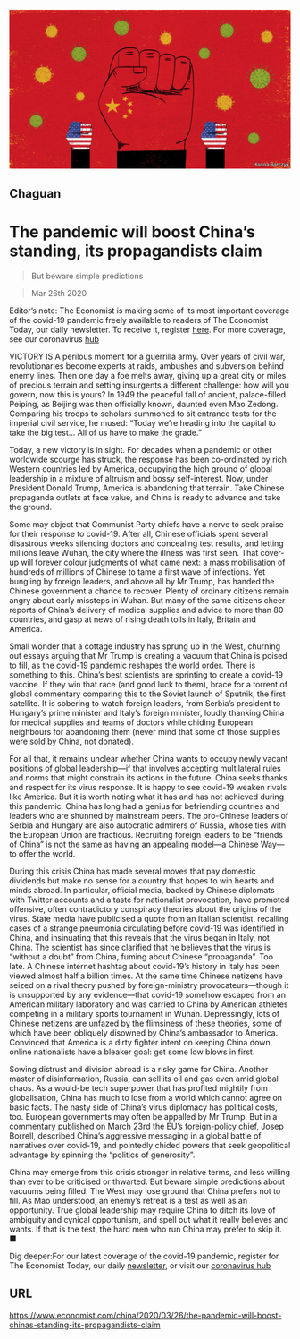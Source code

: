 ![](./images/20200328_CND000_0.jpg)

## Chaguan

# The pandemic will boost China’s standing, its propagandists claim

> But beware simple predictions

> Mar 26th 2020

Editor’s note: The Economist is making some of its most important coverage of the covid-19 pandemic freely available to readers of The Economist Today, our daily newsletter. To receive it, register [here](https://www.economist.com//newslettersignup). For more coverage, see our coronavirus [hub](https://www.economist.com//coronavirus)

VICTORY IS A perilous moment for a guerrilla army. Over years of civil war, revolutionaries become experts at raids, ambushes and subversion behind enemy lines. Then one day a foe melts away, giving up a great city or miles of precious terrain and setting insurgents a different challenge: how will you govern, now this is yours? In 1949 the peaceful fall of ancient, palace-filled Peiping, as Beijing was then officially known, daunted even Mao Zedong. Comparing his troops to scholars summoned to sit entrance tests for the imperial civil service, he mused: “Today we’re heading into the capital to take the big test... All of us have to make the grade.”

Today, a new victory is in sight. For decades when a pandemic or other worldwide scourge has struck, the response has been co-ordinated by rich Western countries led by America, occupying the high ground of global leadership in a mixture of altruism and bossy self-interest. Now, under President Donald Trump, America is abandoning that terrain. Take Chinese propaganda outlets at face value, and China is ready to advance and take the ground.

Some may object that Communist Party chiefs have a nerve to seek praise for their response to covid-19. After all, Chinese officials spent several disastrous weeks silencing doctors and concealing test results, and letting millions leave Wuhan, the city where the illness was first seen. That cover-up will forever colour judgments of what came next: a mass mobilisation of hundreds of millions of Chinese to tame a first wave of infections. Yet bungling by foreign leaders, and above all by Mr Trump, has handed the Chinese government a chance to recover. Plenty of ordinary citizens remain angry about early missteps in Wuhan. But many of the same citizens cheer reports of China’s delivery of medical supplies and advice to more than 80 countries, and gasp at news of rising death tolls in Italy, Britain and America.

Small wonder that a cottage industry has sprung up in the West, churning out essays arguing that Mr Trump is creating a vacuum that China is poised to fill, as the covid-19 pandemic reshapes the world order. There is something to this. China’s best scientists are sprinting to create a covid-19 vaccine. If they win that race (and good luck to them), brace for a torrent of global commentary comparing this to the Soviet launch of Sputnik, the first satellite. It is sobering to watch foreign leaders, from Serbia’s president to Hungary’s prime minister and Italy’s foreign minister, loudly thanking China for medical supplies and teams of doctors while chiding European neighbours for abandoning them (never mind that some of those supplies were sold by China, not donated).

For all that, it remains unclear whether China wants to occupy newly vacant positions of global leadership—if that involves accepting multilateral rules and norms that might constrain its actions in the future. China seeks thanks and respect for its virus response. It is happy to see covid-19 weaken rivals like America. But it is worth noting what it has and has not achieved during this pandemic. China has long had a genius for befriending countries and leaders who are shunned by mainstream peers. The pro-Chinese leaders of Serbia and Hungary are also autocratic admirers of Russia, whose ties with the European Union are fractious. Recruiting foreign leaders to be “friends of China” is not the same as having an appealing model—a Chinese Way—to offer the world.

During this crisis China has made several moves that pay domestic dividends but make no sense for a country that hopes to win hearts and minds abroad. In particular, official media, backed by Chinese diplomats with Twitter accounts and a taste for nationalist provocation, have promoted offensive, often contradictory conspiracy theories about the origins of the virus. State media have publicised a quote from an Italian scientist, recalling cases of a strange pneumonia circulating before covid-19 was identified in China, and insinuating that this reveals that the virus began in Italy, not China. The scientist has since clarified that he believes that the virus is “without a doubt” from China, fuming about Chinese “propaganda”. Too late. A Chinese internet hashtag about covid-19’s history in Italy has been viewed almost half a billion times. At the same time Chinese netizens have seized on a rival theory pushed by foreign-ministry provocateurs—though it is unsupported by any evidence—that covid-19 somehow escaped from an American military laboratory and was carried to China by American athletes competing in a military sports tournament in Wuhan. Depressingly, lots of Chinese netizens are unfazed by the flimsiness of these theories, some of which have been obliquely disowned by China’s ambassador to America. Convinced that America is a dirty fighter intent on keeping China down, online nationalists have a bleaker goal: get some low blows in first.

Sowing distrust and division abroad is a risky game for China. Another master of disinformation, Russia, can sell its oil and gas even amid global chaos. As a would-be tech superpower that has profited mightily from globalisation, China has much to lose from a world which cannot agree on basic facts. The nasty side of China’s virus diplomacy has political costs, too. European governments may often be appalled by Mr Trump. But in a commentary published on March 23rd the EU’s foreign-policy chief, Josep Borrell, described China’s aggressive messaging in a global battle of narratives over covid-19, and pointedly chided powers that seek geopolitical advantage by spinning the “politics of generosity”.

China may emerge from this crisis stronger in relative terms, and less willing than ever to be criticised or thwarted. But beware simple predictions about vacuums being filled. The West may lose ground that China prefers not to fill. As Mao understood, an enemy’s retreat is a test as well as an opportunity. True global leadership may require China to ditch its love of ambiguity and cynical opportunism, and spell out what it really believes and wants. If that is the test, the hard men who run China may prefer to skip it. ■

Dig deeper:For our latest coverage of the covid-19 pandemic, register for The Economist Today, our daily [newsletter](https://www.economist.com//newslettersignup), or visit our [coronavirus hub](https://www.economist.com//coronavirus)

## URL

https://www.economist.com/china/2020/03/26/the-pandemic-will-boost-chinas-standing-its-propagandists-claim
